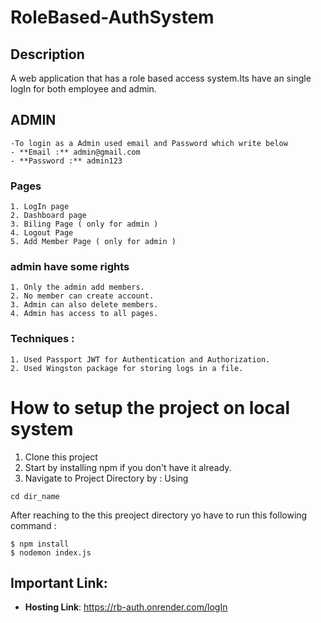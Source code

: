 # RoleBased-AuthSystem

## Description

  A web application that has a role based access system.Its have an single logIn 
  for both employee and admin.
  
## ADMIN 
    -To login as a Admin used email and Password which write below
    - **Email :** admin@gmail.com
    - **Password :** admin123
  
  ### Pages 
    1. LogIn page
    2. Dashboard page
    3. Biling Page ( only for admin )
    4. Logout Page 
    5. Add Member Page ( only for admin )
  
  ### admin have some rights
    
    1. Only the admin add members.
    2. No member can create account.
    3. Admin can also delete members.
    4. Admin has access to all pages.
    
  ### Techniques :
    1. Used Passport JWT for Authentication and Authorization.
    2. Used Wingston package for storing logs in a file.
  
# How to setup the project on local system
  1. Clone this project
  2. Start by installing npm if you don't have it already.
  3. Navigate to Project Directory by : Using
  ```
  cd dir_name
  
  ```
  
  After reaching to the this preoject directory yo have to run this following command :
  ```
  $ npm install
  $ nodemon index.js 
  ```
  
## Important Link:

- **Hosting Link**: https://rb-auth.onrender.com/logIn

<br/>
